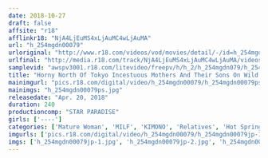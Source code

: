 ```yaml
---
date: 2018-10-27
draft: false
affsite: "r18"
afflinkr18: "NjA4LjEuMS4xLjAuMC4wLjAuMA"
url: "h_254mgdn00079"
urloriginal: "http://www.r18.com/videos/vod/movies/detail/-/id=h_254mgdn00079"
urlfinal: "http://media.r18.com/track/NjA4LjEuMS4xLjAuMC4wLjAuMA/videos/vod/movies/detail/-/id=h_254mgdn00079"
samplevid: "awspv3001.r18.com/litevideo/freepv/h/h_2/h_254mgdn079/h_254mgdn079_dmb_w.mp4"
title: "Horny North Of Tokyo Incestuous Mothers And Their Sons On Wild Vacations 240-Minute Special"
mainimgurl: "pics.r18.com/digital/video/h_254mgdn00079/h_254mgdn00079ps.jpg"
mainimgs: "h_254mgdn00079ps.jpg"
releasedate: "Apr. 20, 2018"
duration: 240
productioncomp: "STAR PARADISE"
girls: ['----']
categories: ['Mature Woman', 'MILF', 'KIMONO', 'Relatives', 'Hot Spring', 'Over 4 Hours', 'Hi-Def']
imgurls: ['pics.r18.com/digital/video/h_254mgdn00079/h_254mgdn00079jp-1.jpg', 'pics.r18.com/digital/video/h_254mgdn00079/h_254mgdn00079jp-2.jpg', 'pics.r18.com/digital/video/h_254mgdn00079/h_254mgdn00079jp-3.jpg', 'pics.r18.com/digital/video/h_254mgdn00079/h_254mgdn00079jp-4.jpg', 'pics.r18.com/digital/video/h_254mgdn00079/h_254mgdn00079jp-5.jpg', 'pics.r18.com/digital/video/h_254mgdn00079/h_254mgdn00079jp-6.jpg', 'pics.r18.com/digital/video/h_254mgdn00079/h_254mgdn00079jp-7.jpg', 'pics.r18.com/digital/video/h_254mgdn00079/h_254mgdn00079jp-8.jpg', 'pics.r18.com/digital/video/h_254mgdn00079/h_254mgdn00079jp-9.jpg', 'pics.r18.com/digital/video/h_254mgdn00079/h_254mgdn00079jp-10.jpg', 'pics.r18.com/digital/video/h_254mgdn00079/h_254mgdn00079jp-11.jpg', 'pics.r18.com/digital/video/h_254mgdn00079/h_254mgdn00079jp-12.jpg', 'pics.r18.com/digital/video/h_254mgdn00079/h_254mgdn00079jp-13.jpg', 'pics.r18.com/digital/video/h_254mgdn00079/h_254mgdn00079jp-14.jpg', 'pics.r18.com/digital/video/h_254mgdn00079/h_254mgdn00079jp-15.jpg', 'pics.r18.com/digital/video/h_254mgdn00079/h_254mgdn00079jp-16.jpg', 'pics.r18.com/digital/video/h_254mgdn00079/h_254mgdn00079jp-17.jpg', 'pics.r18.com/digital/video/h_254mgdn00079/h_254mgdn00079jp-18.jpg', 'pics.r18.com/digital/video/h_254mgdn00079/h_254mgdn00079jp-19.jpg', 'pics.r18.com/digital/video/h_254mgdn00079/h_254mgdn00079jp-20.jpg']
imgs: ['h_254mgdn00079jp-1.jpg', 'h_254mgdn00079jp-2.jpg', 'h_254mgdn00079jp-3.jpg', 'h_254mgdn00079jp-4.jpg', 'h_254mgdn00079jp-5.jpg', 'h_254mgdn00079jp-6.jpg', 'h_254mgdn00079jp-7.jpg', 'h_254mgdn00079jp-8.jpg', 'h_254mgdn00079jp-9.jpg', 'h_254mgdn00079jp-10.jpg', 'h_254mgdn00079jp-11.jpg', 'h_254mgdn00079jp-12.jpg', 'h_254mgdn00079jp-13.jpg', 'h_254mgdn00079jp-14.jpg', 'h_254mgdn00079jp-15.jpg', 'h_254mgdn00079jp-16.jpg', 'h_254mgdn00079jp-17.jpg', 'h_254mgdn00079jp-18.jpg', 'h_254mgdn00079jp-19.jpg', 'h_254mgdn00079jp-20.jpg']
---
```


